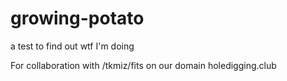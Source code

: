 # growing-potato
a test to find out wtf I'm doing


For collaboration with /tkmiz/fits on our domain holedigging.club
